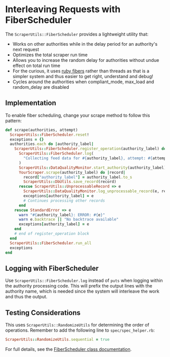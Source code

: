 # Interleaving Requests with FiberScheduler

The `ScraperUtils::FiberScheduler` provides a lightweight utility that:

* Works on other authorities while in the delay period for an authority's next request
* Optimizes the total scraper run time
* Allows you to increase the random delay for authorities without undue effect on total run time
* For the curious, it uses [ruby fibers](https://ruby-doc.org/core-2.5.8/Fiber.html) rather than threads as that is
  a simpler system and thus easier to get right, understand and debug!
* Cycles around the authorities when compliant_mode, max_load and random_delay are disabled

## Implementation

To enable fiber scheduling, change your scrape method to follow this pattern:

```ruby
def scrape(authorities, attempt)
  ScraperUtils::FiberScheduler.reset!
  exceptions = {}
  authorities.each do |authority_label|
    ScraperUtils::FiberScheduler.register_operation(authority_label) do
      ScraperUtils::FiberScheduler.log(
        "Collecting feed data for #{authority_label}, attempt: #{attempt}..."
      )
      ScraperUtils::DataQualityMonitor.start_authority(authority_label)
      YourScraper.scrape(authority_label) do |record|
        record["authority_label"] = authority_label.to_s
        ScraperUtils::DbUtils.save_record(record)
      rescue ScraperUtils::UnprocessableRecord => e
        ScraperUtils::DataQualityMonitor.log_unprocessable_record(e, record)
        exceptions[authority_label] = e
        # Continues processing other records
      end
    rescue StandardError => e
      warn "#{authority_label}: ERROR: #{e}"
      warn e.backtrace || "No backtrace available"
      exceptions[authority_label] = e
    end
    # end of register_operation block
  end
  ScraperUtils::FiberScheduler.run_all
  exceptions
end
```

## Logging with FiberScheduler

Use `ScraperUtils::FiberScheduler.log` instead of `puts` when logging within the authority processing code.
This will prefix the output lines with the authority name, which is needed since the system will interleave the work and
thus the output.

## Testing Considerations

This uses `ScraperUtils::RandomizeUtils` for determining the order of operations. Remember to add the following line to
`spec/spec_helper.rb`:

```ruby
ScraperUtils::RandomizeUtils.sequential = true
```

For full details, see the [FiberScheduler class documentation](https://rubydoc.info/gems/scraper_utils/ScraperUtils/FiberScheduler).
